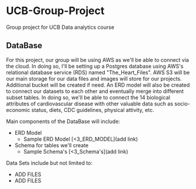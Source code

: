 # UCB-Group-Project
Group project for UCB Data analytics course

## DataBase
For this project, our group will be using AWS as we'll be able to connect via the cloud. In doing so, I'll be setting up a Postgres database using AWS's relational database service (RDS) named "The_Heart_Files". AWS S3 will be our main storage for our data files and images will store for our projects. Additional bucket will be created if need. An ERD model will also be created to connect our datasets to each other and eventually merge into different subset tables. In doing so, we'll be able to connect the 14 biological attributes of cardiovascular disease with other valuable data such as socio-economic status, diets, CDC guidelines, physical attivity, etc.

Main components of the DataBase will include:
  - ERD Model
    - Sample ERD Model [<3_ERD_MODEL](add link)
  - Schema for tables we'll create 
    - Sample Schema's [<3_Schema's](add link)

Data Sets include but not limited to:
  - ADD FILES
  - ADD FILES

